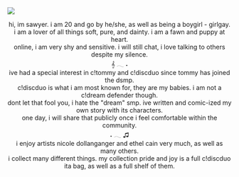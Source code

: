 <img src="https://i.postimg.cc/hjyw4bJY/67c1041020468f6569450ad153e6d9d8-1-1-removebg-preview-1.png">
<p style="text-align: center;">hi, im sawyer. i am 20 and go by he/she, as well as being a boygirl - girlgay.
	<br>i am a lover of all things soft, pure, and dainty. i am a fawn and puppy at heart.
<br>online, i am very shy and sensitive. i will still chat, i love talking to others despite my silence.
<br>𝄞 𓂃 ˖
	<br>ive had a special interest in c!tommy and c!discduo since tommy has joined the dsmp.
	<br>c!discduo is what i am most known for, they are my babies. i am not a c!dream defender though.
	<br>dont let that fool you, i hate the &quot;dream&quot; smp. ive written and comic-ized my own story with its characters.
	<br>one day, i will share that publicly once i feel comfortable within the community.
<br>˖ 𓂃 ♫
	<br>i enjoy artists nicole dollanganger and ethel cain very much, as well as many others.
	<br>i collect many different things. my collection pride and joy is a full c!discduo ita bag, as well as a full shelf of them.
	<br>
	<br>
</p>
